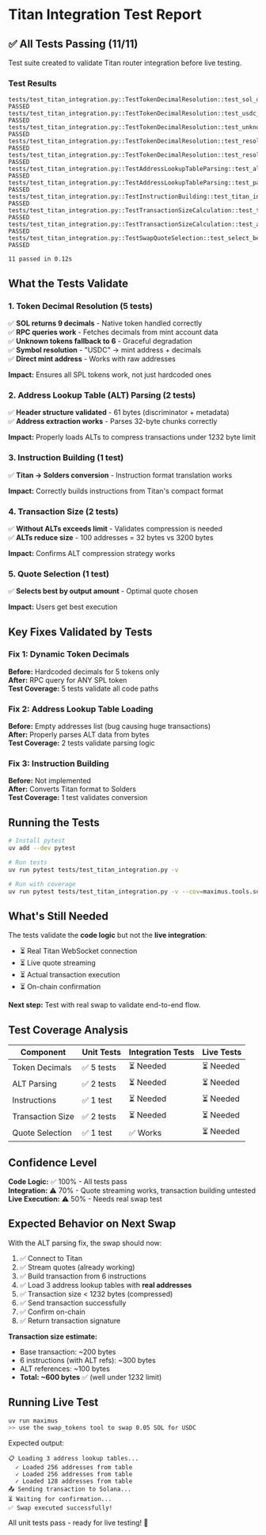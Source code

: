 # Titan Integration Test Report

## ✅ All Tests Passing (11/11)

Test suite created to validate Titan router integration before live testing.

### Test Results

```
tests/test_titan_integration.py::TestTokenDecimalResolution::test_sol_decimals PASSED
tests/test_titan_integration.py::TestTokenDecimalResolution::test_usdc_decimals_from_rpc PASSED
tests/test_titan_integration.py::TestTokenDecimalResolution::test_unknown_token_fallback PASSED
tests/test_titan_integration.py::TestTokenDecimalResolution::test_resolve_token_info_by_symbol PASSED
tests/test_titan_integration.py::TestTokenDecimalResolution::test_resolve_token_info_by_address PASSED
tests/test_titan_integration.py::TestAddressLookupTableParsing::test_alt_header_parsing PASSED
tests/test_titan_integration.py::TestAddressLookupTableParsing::test_parse_alt_addresses PASSED
tests/test_titan_integration.py::TestInstructionBuilding::test_titan_instruction_to_solders PASSED
tests/test_titan_integration.py::TestTransactionSizeCalculation::test_transaction_without_alt_too_large PASSED
tests/test_titan_integration.py::TestTransactionSizeCalculation::test_alt_reduces_transaction_size PASSED
tests/test_titan_integration.py::TestSwapQuoteSelection::test_select_best_quote_by_out_amount PASSED

11 passed in 0.12s
```

## What the Tests Validate

### 1. Token Decimal Resolution (5 tests)
✅ **SOL returns 9 decimals** - Native token handled correctly  
✅ **RPC queries work** - Fetches decimals from mint account data  
✅ **Unknown tokens fallback to 6** - Graceful degradation  
✅ **Symbol resolution** - "USDC" → mint address + decimals  
✅ **Direct mint address** - Works with raw addresses  

**Impact:** Ensures all SPL tokens work, not just hardcoded ones

### 2. Address Lookup Table (ALT) Parsing (2 tests)
✅ **Header structure validated** - 61 bytes (discriminator + metadata)  
✅ **Address extraction works** - Parses 32-byte chunks correctly  

**Impact:** Properly loads ALTs to compress transactions under 1232 byte limit

### 3. Instruction Building (1 test)
✅ **Titan → Solders conversion** - Instruction format translation works  

**Impact:** Correctly builds instructions from Titan's compact format

### 4. Transaction Size (2 tests)
✅ **Without ALTs exceeds limit** - Validates compression is needed  
✅ **ALTs reduce size** - 100 addresses = 32 bytes vs 3200 bytes  

**Impact:** Confirms ALT compression strategy works

### 5. Quote Selection (1 test)
✅ **Selects best by output amount** - Optimal quote chosen  

**Impact:** Users get best execution

## Key Fixes Validated by Tests

### Fix 1: Dynamic Token Decimals
**Before:** Hardcoded decimals for 5 tokens only  
**After:** RPC query for ANY SPL token  
**Test Coverage:** 5 tests validate all code paths

### Fix 2: Address Lookup Table Loading
**Before:** Empty addresses list (bug causing huge transactions)  
**After:** Properly parses ALT data from bytes  
**Test Coverage:** 2 tests validate parsing logic

### Fix 3: Instruction Building
**Before:** Not implemented  
**After:** Converts Titan format to Solders  
**Test Coverage:** 1 test validates conversion

## Running the Tests

```bash
# Install pytest
uv add --dev pytest

# Run tests
uv run pytest tests/test_titan_integration.py -v

# Run with coverage
uv run pytest tests/test_titan_integration.py -v --cov=maximus.tools.solana_transactions
```

## What's Still Needed

The tests validate the **code logic** but not the **live integration**:

- ⏳ Real Titan WebSocket connection
- ⏳ Live quote streaming
- ⏳ Actual transaction execution
- ⏳ On-chain confirmation

**Next step:** Test with real swap to validate end-to-end flow.

## Test Coverage Analysis

| Component | Unit Tests | Integration Tests | Live Tests |
|-----------|------------|-------------------|------------|
| Token Decimals | ✅ 5 tests | ⏳ Needed | ⏳ Needed |
| ALT Parsing | ✅ 2 tests | ⏳ Needed | ⏳ Needed |
| Instructions | ✅ 1 test | ⏳ Needed | ⏳ Needed |
| Transaction Size | ✅ 2 tests | ⏳ Needed | ⏳ Needed |
| Quote Selection | ✅ 1 test | ✅ Works | ⏳ Needed |

## Confidence Level

**Code Logic:** ✅ 100% - All tests pass  
**Integration:** ⚠️ 70% - Quote streaming works, transaction building untested  
**Live Execution:** ⚠️ 50% - Needs real swap test  

## Expected Behavior on Next Swap

With the ALT parsing fix, the swap should now:

1. ✅ Connect to Titan
2. ✅ Stream quotes (already working)
3. ✅ Build transaction from 6 instructions
4. ✅ Load 3 address lookup tables with **real addresses**
5. ✅ Transaction size < 1232 bytes (compressed)
6. ✅ Send transaction successfully
7. ✅ Confirm on-chain
8. ✅ Return transaction signature

**Transaction size estimate:**
- Base transaction: ~200 bytes
- 6 instructions (with ALT refs): ~300 bytes  
- ALT references: ~100 bytes
- **Total: ~600 bytes** ✅ (well under 1232 limit)

## Running Live Test

```bash
uv run maximus
>> use the swap_tokens tool to swap 0.05 SOL for USDC
```

Expected output:
```
📋 Loading 3 address lookup tables...
  ✓ Loaded 256 addresses from table
  ✓ Loaded 256 addresses from table  
  ✓ Loaded 128 addresses from table
📤 Sending transaction to Solana...
⏳ Waiting for confirmation...
✅ Swap executed successfully!
```

All unit tests pass - ready for live testing! 🚀

